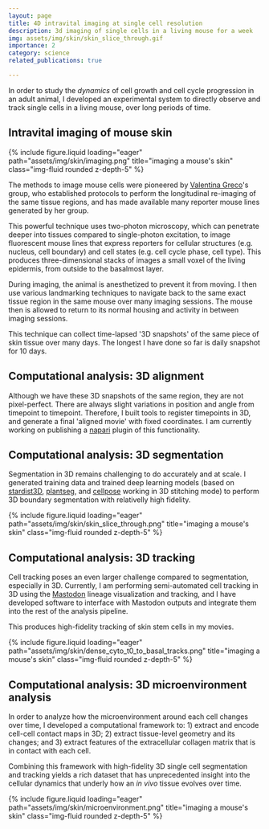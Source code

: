 ```yaml
---
layout: page
title: 4D intravital imaging at single cell resolution
description: 3d imaging of single cells in a living mouse for a week
img: assets/img/skin/skin_slice_through.gif
importance: 2
category: science
related_publications: true

---
```


In order to study the _dynamics_ of cell growth and cell cycle progression in an adult animal,
I developed an experimental system to directly observe and track single cells in a living mouse,
over long periods of time.


## Intravital imaging of mouse skin

<div class="container">
  <div class="row justify-content-md-center">
    <div class="col-md-auto">
      {% include figure.liquid loading="eager" path="assets/img/skin/imaging.png" title="imaging a mouse's skin" class="img-fluid rounded z-depth-5" %}
    </div>
  </div>
</div>

The methods to image mouse cells were pioneered by [Valentina Greco](https://www.grecolab.org/lab-members)'s group,
who established protocols to perform the longitudinal re-imaging of the same tissue regions,
and has made available many reporter mouse lines generated by her group.

This powerful technique uses two-photon microscopy, which can penetrate deeper
into tissues compared to single-photon excitation, to image fluorescent mouse lines that express
reporters for cellular structures (e.g. nucleus, cell boundary) and cell states (e.g.
  cell cycle phase, cell type). This produces three-dimensional stacks of images
  a small voxel of the living epidermis, from outside to the basalmost layer.

During imaging, the animal is anesthetized to prevent it from moving. I then use various
landmarking techniques to navigate back to the same exact tissue region in the same mouse
over many imaging sessions. The mouse then is allowed to return to its normal housing
and activity in between imaging sessions.

This technique can collect time-lapsed '3D snapshots' of the same piece of skin tissue
over many days. The longest I have done so far is daily snapshot for 10 days.

## Computational analysis: 3D alignment

Although we have these 3D snapshots of the same region, they are not pixel-perfect. There are always
slight variations in position and angle from timepoint to timepoint. Therefore, I built tools
to register timepoints in 3D, and generate a final 'aligned movie' with fixed coordinates. I
am currently working on publishing a [napari](https://napari.org/stable/) plugin of this functionality.

## Computational analysis: 3D segmentation

Segmentation in 3D remains challenging to do accurately and at scale. I generated
training data and trained deep learning models (based on [stardist3D](https://github.com/stardist/stardist),
[plantseg](https://github.com/kreshuklab/plant-seg), and [cellpose](https://github.com/MouseLand/cellpose) working in 3D stitching mode)
to perform 3D boundary segmentation with relativelly high fidelity.

<div class="container">
  <div class="row justify-content-md-center">
    <div class="col-md-auto">
      {% include figure.liquid loading="eager" path="assets/img/skin/skin_slice_through.png" title="imaging a mouse's skin" class="img-fluid rounded z-depth-5" %}
    </div>
  </div>
</div>

## Computational analysis: 3D tracking
Cell tracking poses an even larger challenge compared to segmentation, especially in
3D. Currently, I am performing semi-automated cell tracking in 3D using the
[Mastodon](https://github.com/mastodon-sc) lineage visualization and tracking, and I have
developed software to interface with Mastodon outputs and integrate them into the
rest of the analysis pipeline.

This produces high-fidelity tracking of skin stem cells in my movies.

<div class="container">
  <div class="row justify-content-md-center">
    <div class="col-md-auto">
      {% include figure.liquid loading="eager" path="assets/img/skin/dense_cyto_t0_to_basal_tracks.png" title="imaging a mouse's skin" class="img-fluid rounded z-depth-5" %}
    </div>
  </div>
</div>

## Computational analysis: 3D microenvironment analysis
In order to analyze how the microenvironment around each cell changes over time,
I developed a computational framework to: 1) extract and encode cell-cell contact maps in 3D;
2) extract tissue-level geometry and its changes; and 3) extract features of the
extracellular collagen matrix that is in contact with each cell.

Combining this framework with high-fidelity 3D single cell segmentation and tracking yields
a rich dataset that has unprecedented insight into the cellular dynamics that underly
how an _in vivo_ tissue evolves over time.

<div class="container">
  <div class="row justify-content-md-center">
    <div class="col-md-auto">
      {% include figure.liquid loading="eager" path="assets/img/skin/microenvironment.png" title="imaging a mouse's skin" class="img-fluid rounded z-depth-5" %}
    </div>
  </div>
</div>
